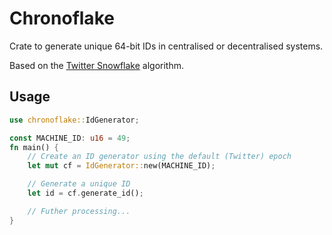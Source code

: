 # Chronoflake

Crate to generate unique 64-bit IDs in centralised or decentralised systems.

Based on the [Twitter Snowflake](https://blog.twitter.com/engineering/en_us/a/2010/announcing-snowflake) algorithm.

## Usage

```rust
use chronoflake::IdGenerator;

const MACHINE_ID: u16 = 49;
fn main() {
    // Create an ID generator using the default (Twitter) epoch
    let mut cf = IdGenerator::new(MACHINE_ID);

    // Generate a unique ID
    let id = cf.generate_id();

    // Futher processing...
}

